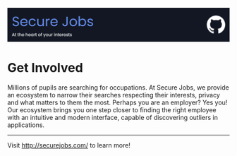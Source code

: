 ![img](/README_BANNER.png)

# Get Involved
Millions of pupils are searching for occupations. At Secure Jobs, we provide an ecosystem to narrow their searches respecting their interests, privacy and what matters to them the most.
Perhaps you are an employer? Yes you! Our ecosystem brings you one step closer to finding the right employee with an intuitive and modern interface, capable of discovering outliers in
applications.

---
Visit http://securejobs.com/ to learn more!
